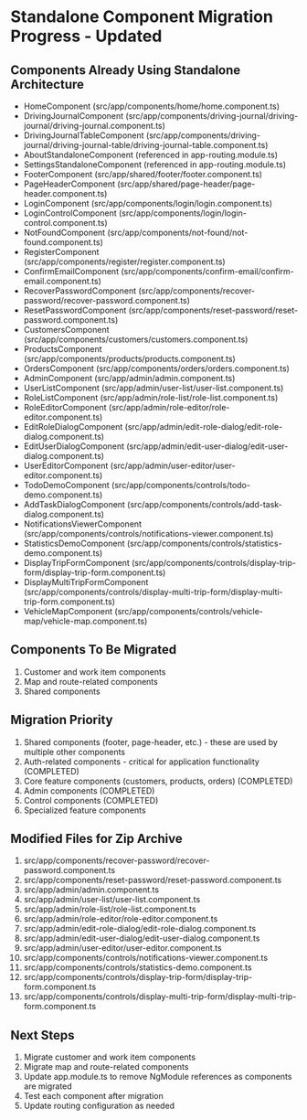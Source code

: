 # Standalone Component Migration Progress - Updated

## Components Already Using Standalone Architecture
- HomeComponent (src/app/components/home/home.component.ts)
- DrivingJournalComponent (src/app/components/driving-journal/driving-journal/driving-journal.component.ts)
- DrivingJournalTableComponent (src/app/components/driving-journal/driving-journal-table/driving-journal-table.component.ts)
- AboutStandaloneComponent (referenced in app-routing.module.ts)
- SettingsStandaloneComponent (referenced in app-routing.module.ts)
- FooterComponent (src/app/shared/footer/footer.component.ts)
- PageHeaderComponent (src/app/shared/page-header/page-header.component.ts)
- LoginComponent (src/app/components/login/login.component.ts)
- LoginControlComponent (src/app/components/login/login-control.component.ts)
- NotFoundComponent (src/app/components/not-found/not-found.component.ts)
- RegisterComponent (src/app/components/register/register.component.ts)
- ConfirmEmailComponent (src/app/components/confirm-email/confirm-email.component.ts)
- RecoverPasswordComponent (src/app/components/recover-password/recover-password.component.ts)
- ResetPasswordComponent (src/app/components/reset-password/reset-password.component.ts)
- CustomersComponent (src/app/components/customers/customers.component.ts)
- ProductsComponent (src/app/components/products/products.component.ts)
- OrdersComponent (src/app/components/orders/orders.component.ts)
- AdminComponent (src/app/admin/admin.component.ts)
- UserListComponent (src/app/admin/user-list/user-list.component.ts)
- RoleListComponent (src/app/admin/role-list/role-list.component.ts)
- RoleEditorComponent (src/app/admin/role-editor/role-editor.component.ts)
- EditRoleDialogComponent (src/app/admin/edit-role-dialog/edit-role-dialog.component.ts)
- EditUserDialogComponent (src/app/admin/edit-user-dialog/edit-user-dialog.component.ts)
- UserEditorComponent (src/app/admin/user-editor/user-editor.component.ts)
- TodoDemoComponent (src/app/components/controls/todo-demo.component.ts)
- AddTaskDialogComponent (src/app/components/controls/add-task-dialog.component.ts)
- NotificationsViewerComponent (src/app/components/controls/notifications-viewer.component.ts)
- StatisticsDemoComponent (src/app/components/controls/statistics-demo.component.ts)
- DisplayTripFormComponent (src/app/components/controls/display-trip-form/display-trip-form.component.ts)
- DisplayMultiTripFormComponent (src/app/components/controls/display-multi-trip-form/display-multi-trip-form.component.ts)
- VehicleMapComponent (src/app/components/controls/vehicle-map/vehicle-map.component.ts)

## Components To Be Migrated
1. Customer and work item components
2. Map and route-related components
3. Shared components

## Migration Priority
1. Shared components (footer, page-header, etc.) - these are used by multiple other components
2. Auth-related components - critical for application functionality (COMPLETED)
3. Core feature components (customers, products, orders) (COMPLETED)
4. Admin components (COMPLETED)
5. Control components (COMPLETED)
6. Specialized feature components

## Modified Files for Zip Archive
1. src/app/components/recover-password/recover-password.component.ts
2. src/app/components/reset-password/reset-password.component.ts
3. src/app/admin/admin.component.ts
4. src/app/admin/user-list/user-list.component.ts
5. src/app/admin/role-list/role-list.component.ts
6. src/app/admin/role-editor/role-editor.component.ts
7. src/app/admin/edit-role-dialog/edit-role-dialog.component.ts
8. src/app/admin/edit-user-dialog/edit-user-dialog.component.ts
9. src/app/admin/user-editor/user-editor.component.ts
10. src/app/components/controls/notifications-viewer.component.ts
11. src/app/components/controls/statistics-demo.component.ts
12. src/app/components/controls/display-trip-form/display-trip-form.component.ts
13. src/app/components/controls/display-multi-trip-form/display-multi-trip-form.component.ts

## Next Steps
1. Migrate customer and work item components
2. Migrate map and route-related components
3. Update app.module.ts to remove NgModule references as components are migrated
4. Test each component after migration
5. Update routing configuration as needed
